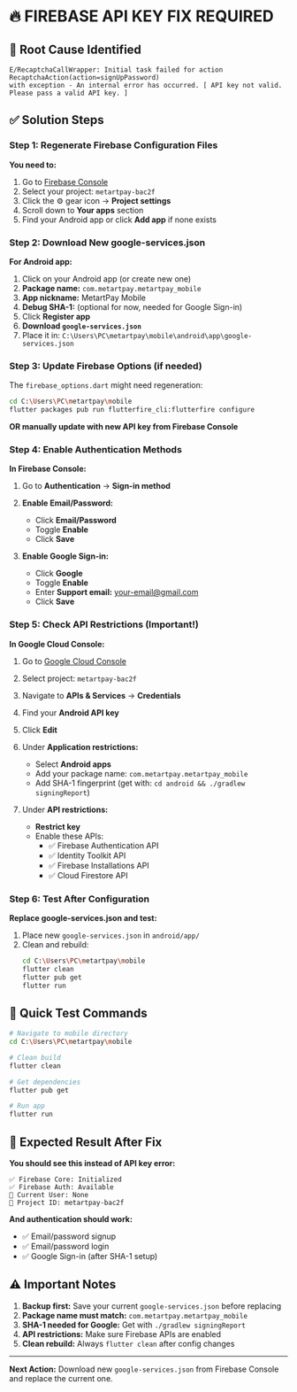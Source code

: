 # 🔥 FIREBASE API KEY FIX REQUIRED

## 🚨 Root Cause Identified
```
E/RecaptchaCallWrapper: Initial task failed for action RecaptchaAction(action=signUpPassword)
with exception - An internal error has occurred. [ API key not valid. Please pass a valid API key. ]
```

## ✅ Solution Steps

### Step 1: Regenerate Firebase Configuration Files

**You need to:**
1. Go to [Firebase Console](https://console.firebase.google.com/)
2. Select your project: `metartpay-bac2f`
3. Click the ⚙️ gear icon → **Project settings**
4. Scroll down to **Your apps** section
5. Find your Android app or click **Add app** if none exists

### Step 2: Download New google-services.json

**For Android app:**
1. Click on your Android app (or create new one)
2. **Package name:** `com.metartpay.metartpay_mobile`
3. **App nickname:** MetartPay Mobile
4. **Debug SHA-1:** (optional for now, needed for Google Sign-in)
5. Click **Register app**
6. **Download `google-services.json`**
7. Place it in: `C:\Users\PC\metartpay\mobile\android\app\google-services.json`

### Step 3: Update Firebase Options (if needed)

The `firebase_options.dart` might need regeneration:
```bash
cd C:\Users\PC\metartpay\mobile
flutter packages pub run flutterfire_cli:flutterfire configure
```

**OR manually update with new API key from Firebase Console**

### Step 4: Enable Authentication Methods

**In Firebase Console:**
1. Go to **Authentication** → **Sign-in method**
2. **Enable Email/Password:**
   - Click **Email/Password**
   - Toggle **Enable**
   - Click **Save**

3. **Enable Google Sign-in:**
   - Click **Google**
   - Toggle **Enable**
   - Enter **Support email:** your-email@gmail.com
   - Click **Save**

### Step 5: Check API Restrictions (Important!)

**In Google Cloud Console:**
1. Go to [Google Cloud Console](https://console.cloud.google.com/)
2. Select project: `metartpay-bac2f`
3. Navigate to **APIs & Services** → **Credentials**
4. Find your **Android API key**
5. Click **Edit**
6. Under **Application restrictions:**
   - Select **Android apps**
   - Add your package name: `com.metartpay.metartpay_mobile`
   - Add SHA-1 fingerprint (get with: `cd android && ./gradlew signingReport`)

7. Under **API restrictions:**
   - **Restrict key**
   - Enable these APIs:
     - ✅ Firebase Authentication API
     - ✅ Identity Toolkit API
     - ✅ Firebase Installations API
     - ✅ Cloud Firestore API

### Step 6: Test After Configuration

**Replace google-services.json and test:**
1. Place new `google-services.json` in `android/app/`
2. Clean and rebuild:
   ```bash
   cd C:\Users\PC\metartpay\mobile
   flutter clean
   flutter pub get
   flutter run
   ```

## 📱 Quick Test Commands

```bash
# Navigate to mobile directory
cd C:\Users\PC\metartpay\mobile

# Clean build
flutter clean

# Get dependencies  
flutter pub get

# Run app
flutter run
```

## 🎯 Expected Result After Fix

**You should see this instead of API key error:**
```
✅ Firebase Core: Initialized
✅ Firebase Auth: Available
👤 Current User: None
🔗 Project ID: metartpay-bac2f
```

**And authentication should work:**
- ✅ Email/password signup
- ✅ Email/password login
- ✅ Google Sign-in (after SHA-1 setup)

## ⚠️ Important Notes

1. **Backup first:** Save your current `google-services.json` before replacing
2. **Package name must match:** `com.metartpay.metartpay_mobile`
3. **SHA-1 needed for Google:** Get with `./gradlew signingReport`
4. **API restrictions:** Make sure Firebase APIs are enabled
5. **Clean rebuild:** Always `flutter clean` after config changes

---

**Next Action:** Download new `google-services.json` from Firebase Console and replace the current one.